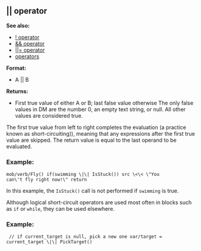 ## \|\| operator
**See also:**
*   [! operator](/operator/!)
*   [&& operator](/operator/&&)
*   [\|\|= operator](/operator/%7C%7C=)
*   [operators](/operator)
<!-- -->
**Format:**
*   A \|\| B
<!-- -->
**Returns:**
*   First true value of either A or B; last false value otherwise
The only false values in DM are the number 0, an empty text string, or
null. All other values are considered true. 

The first true
value from left to right completes the evaluation (a practice known as
short-circuiting)), meaning that any expressions after the first true
value are skipped. The return value is equal to the last operand to be
evaluated.
### Example:

```
mob/verb/Fly() if(swimming \|\| IsStuck()) src \<\< \"You
can\'t fly right now!\" return 
```
 

In this example, the
`IsStuck()` call is not performed if `swimming` is true.


Although logical short-circuit operators are used most often in
blocks such as `if` or `while`, they can be used elsewhere.
### Example:

```
 // if current_target is null, pick a new one var/target =
current_target \|\| PickTarget() 
```

